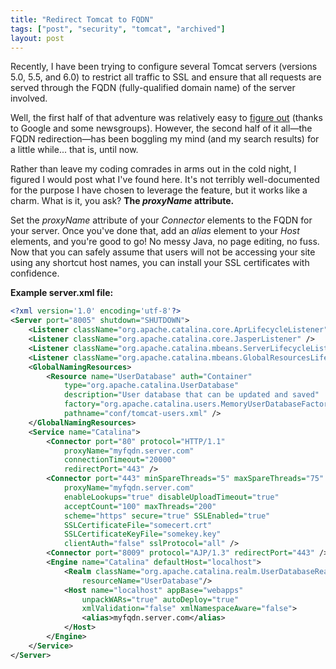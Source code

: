 ```yaml
---
title: "Redirect Tomcat to FQDN"
tags: ["post", "security", "tomcat", "archived"]
layout: post
---
```


Recently, I have been trying to configure several Tomcat servers
(versions 5.0, 5.5, and 6.0) to restrict all traffic to SSL and ensure
that all requests are served through the FQDN (fully-qualified domain
name) of the server involved.

Well, the first half of that adventure was relatively easy to [figure
out](https://marc.info/?l=tomcat-user&m=104951559722619&w=2) (thanks to
Google and some newsgroups). However, the second half of it all—the FQDN
redirection—has been boggling my mind (and my search results) for a
little while... that is, until now.<!--more-->

Rather than leave my coding comrades in arms out in the cold night, I
figured I would post what I've found here. It's not terribly
well-documented for the purpose I have chosen to leverage the feature,
but it works like a charm. What is it, you ask? **The _proxyName_
attribute.**

Set the _proxyName_ attribute of your _Connector_ elements to the FQDN
for your server. Once you've done that, add an _alias_ element to your
_Host_ elements, and you're good to go! No messy Java, no page editing,
no fuss. Now that you can safely assume that users will not be accessing
your site using any shortcut host names, you can install your SSL
certificates with confidence.

**Example server.xml file:**

```xml
<?xml version='1.0' encoding='utf-8'?>
<Server port="8005" shutdown="SHUTDOWN">
	<Listener className="org.apache.catalina.core.AprLifecycleListener" SSLEngine="on" />
	<Listener className="org.apache.catalina.core.JasperListener" />
	<Listener className="org.apache.catalina.mbeans.ServerLifecycleListener" />
	<Listener className="org.apache.catalina.mbeans.GlobalResourcesLifecycleListener" />
	<GlobalNamingResources>
		<Resource name="UserDatabase" auth="Container"
			type="org.apache.catalina.UserDatabase"
			description="User database that can be updated and saved"
			factory="org.apache.catalina.users.MemoryUserDatabaseFactory"
			pathname="conf/tomcat-users.xml" />
	</GlobalNamingResources>
	<Service name="Catalina">
		<Connector port="80" protocol="HTTP/1.1"
			proxyName="myfqdn.server.com"
			connectionTimeout="20000"
			redirectPort="443" />
		<Connector port="443" minSpareThreads="5" maxSpareThreads="75"
			proxyName="myfqdn.server.com"
			enableLookups="true" disableUploadTimeout="true"
			acceptCount="100" maxThreads="200"
			scheme="https" secure="true" SSLEnabled="true"
			SSLCertificateFile="somecert.crt"
			SSLCertificateKeyFile="somekey.key"
			clientAuth="false" sslProtocol="all" />
		<Connector port="8009" protocol="AJP/1.3" redirectPort="443" />
		<Engine name="Catalina" defaultHost="localhost">
			<Realm className="org.apache.catalina.realm.UserDatabaseRealm"
				resourceName="UserDatabase"/>
			<Host name="localhost" appBase="webapps"
				unpackWARs="true" autoDeploy="true"
				xmlValidation="false" xmlNamespaceAware="false">
				<alias>myfqdn.server.com</alias>
			</Host>
		</Engine>
	</Service>
</Server>
```
